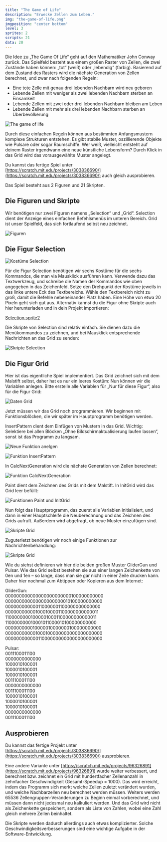 ```yaml
---
title: "The Game of Life"
description: "Erwecke Zellen zum Leben."
img: "the-game-of-life.png"
imgposition: "center bottom"
level: 3
sprites: 2
scripts: 21
data: 20
---
```


Die Idee zu „The Game Of Life“ geht auf den Mathematiker John Conway zurück. Das Spielfeld besteht aus einem großen Raster von Zellen, die zwei Zustände haben können: „tot“ (weiß) oder „lebendig“ (farbig). Basierend auf dem Zustand des Rasters wird die nächste Generation von Zellen berechnet, und zwar nach folgenden Regeln:

* Eine tote Zelle mit genau drei lebenden Nachbarn wird neu geboren
* Lebende Zellen mit weniger als zwei lebenden Nachbarn sterben an Einsamkeit
* Lebende Zellen mit zwei oder drei lebenden Nachbarn bleiben am Leben
* Lebende Zellen mit mehr als drei lebenden Nachbarn sterben an Überbevölkerung

![The game of life](the-game-of-life.png)

Durch diese einfachen Regeln können aus bestimmten Anfangsmustern komplexe Strukturen entstehen. Es gibt stabile Muster, oszillierende Objekte wie Pulsare oder sogar Raumschiffe. Wer weiß, vielleicht entsteht auf deinem Raster irgendwann eine neue künstliche Lebensform? Durch Klick in das Grid wird das vorausgewählte Muster angelegt.

Du kannst das fertige Spiel unter [https://scratch.mit.edu/projects/303836690/](https://scratch.mit.edu/projects/303836690/) auch gleich ausprobieren.

Das Spiel besteht aus 2 Figuren und 21 Skripten.

## Die Figuren und Skripte

Wir benötigen nur zwei Figuren namens „Selection“ und „Grid“. Selection dient der Anzeige eines einfachen Befehlsmenüs im unteren Bereich. Grid ist unser Spielfeld, das sich fortlaufend selbst neu zeichnet.

![Figuren](figuren.png)

## Die Figur Selection

![Kostüme Selection](kostueme-selection.png)

Für die Figur Selection benötigen wir sechs Kostüme für die sechs Kommandos, die man via Mausklick ausführen kann. Verwende dazu das Textwerkzeug, und schreibe die Namen der Kommandos wie oben angegeben in das Zeichenfeld. Setze den Drehpunkt der Kostüme jeweils in das linke untere Eck des Textbereichs. Wähle den Textbereich nicht zu groß, damit die Befehle nebeneinander Platz haben. Eine Höhe von etwa 20 Pixeln geht sich gut aus. Alternativ kannst du die Figur ohne Skripte auch hier herunterladen und in dein Projekt importieren:

[Selection.sprite2](Selection.sprite2)

Die Skripte von Selection sind relativ einfach. Sie dienen dazu die Menükommandos zu zeichnen, und bei Mausklick entsprechende Nachrichten an das Grid zu senden:

![Skripte Selection](skripte-selection.png)

## Die Figur Grid

Hier ist das eigentliche Spiel implementiert. Das Grid zeichnet sich mit dem Malstift selbst, daher hat es nur ein leeres Kostüm:
Nun können wir die Variablen anlegen. Bitte erstelle alle Variablen für „Nur für diese Figur“, also für die Figur Grid:

![Daten Grid](daten-grid.png)

Jetzt müssen wir das Grid noch programmieren. Wir beginnen mit Funktionsblöcken, die wir später im Hauptprogramm benötigen werden.

InsertPattern dient dem Einfügen von Mustern in das Grid. Wichtig: Selektiere bei allen Blöcken „Ohne Bildschirmaktualisierung laufen lassen“, sonst ist das Programm zu langsam.

![Neue Funktion anelgen](neue-funktion.png)

![Funktion InsertPattern](funktion-insert-pattern.png)

In CalcNextGeneration wird die nächste Generation von Zellen berechnet:

![Funktion CalcNextGeneration](funktion-calculate-next-generation.png)

Paint dient dem Zeichnen des Grids mit dem Malstift. In InitGrid wird das Grid leer befüllt:

![Funktionen Paint und InitGrid](funktion-paint-and-init-grid.png)

Nun folgt das Hauptprogramm, das zuerst alle Variablen initialisiert, und dann in einer Hauptschleife die Neuberechnung und das Zeichnen des Grids aufruft. Außerdem wird abgefragt, ob neue Muster einzufügen sind.

![Skripte Grid](skripte-grid-1.png)

Zuguterletzt benötigen wir noch einige Funktionen zur Nachrichtenbehandlung:

![Skripte Grid](skripte-grid-2.png)

Wie du siehst definieren wir hier die beiden großen Muster GliderGun und Pulsar. Wie das Grid selbst bestehen sie aus einer langen Zeichenkette von 0en und 1en – so lange, dass man sie gar nicht in einer Zeile drucken kann. Daher hier nochmal zum Abtippen oder Kopieren aus dem Internet:

GliderGun:<br/>
000000000000000000000000100000000000<br/>
000000000000000000000010100000000000<br/>
000000000000110000001100000000000000<br/>
000000000001000100001100000000000011<br/>
110000000010000010001100000000000011<br/>
110000000010001011000010100000000000<br/>
000000000010000010000000100000000000<br/>
000000000001000100000000000000000000<br/>
000000000000110000000000000000000000

Pulsar:<br/>
0011100011100<br/>
0000000000000<br/>
1000010100001<br/>
1000010100001<br/>
1000010100001<br/>
0011100011100<br/>
0000000000000<br/>
0011100011100<br/>
1000010100001<br/>
1000010100001<br/>
1000010100001<br/>
0000000000000<br/>
0011100011100<br/>


## Ausprobieren

Du kannst das fertige Projekt unter [https://scratch.mit.edu/projects/303836690/](https://scratch.mit.edu/projects/303836690/) ausprobieren.

Eine andere Variante unter [https://scratch.mit.edu/projects/96326891](https://scratch.mit.edu/projects/96326891) wurde weiter verbessert, und berechnet bzw. zeichnet ein Grid mit hundertfacher Zellenanzahl in zehnfacher Geschwindigkeit (Gesamt-Speedup = 1000). Das wird erreicht, indem das Programm sich merkt welche Zellen zuletzt verändert wurden, und welche Nachbarzellen neu berechnet werden müssen. Weiters werden 65536 Zellengruppen-Veränderungen zu Beginn einmal vorberechnet, und müssen dann nicht jedesmal neu kalkuliert werden. Und das Grid wird nicht als Zeichenkette gespeichert, sondern als Liste von Zahlen, wobei eine Zahl gleich mehrere Zellen beinhaltet.

Die Skripte werden dadurch allerdings auch etwas komplizierter. Solche Geschwindigkeitsverbesserungen sind eine wichtige Aufgabe in der Software-Entwicklung. 
